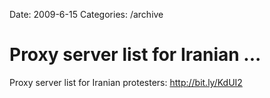 Date: 2009-6-15
Categories: /archive

# Proxy server list for Iranian ...

Proxy server list for Iranian protesters: <a href="http://bit.ly/KdUI2" rel="nofollow">http://bit.ly/KdUI2</a>

